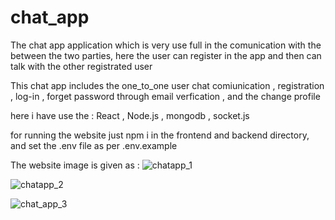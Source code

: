 # chat_app

The chat app application which is very use full in the comunication with the between the two parties, here the user can register in the app and then can talk with the other registrated user 

This chat app includes the one_to_one user chat comiunication , registration , log-in , forget password through email verfication , and the change profile

here i have use the : React , Node.js , mongodb , socket.js

for running the website just npm i in the frontend and backend directory, and set the .env file as per .env.example

The website image is given as :
![chatapp_1](https://github.com/sujal-jain-347/chat_app/assets/136954858/ab3ba06d-9424-4c5d-a393-bc8fb05afb2f)

![chatapp_2](https://github.com/sujal-jain-347/chat_app/assets/136954858/842b251b-9c6d-449a-9b02-80133359346c)

![chat_app_3](https://github.com/sujal-jain-347/chat_app/assets/136954858/06e161c9-8716-46b5-8e53-c345d8ff5c7e)

